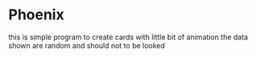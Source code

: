 # Phoenix
this is simple program to create cards 
with little bit of animation
the data shown are random and should not to be looked
